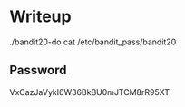 # Writeup

./bandit20-do cat /etc/bandit_pass/bandit20

## Password
VxCazJaVykI6W36BkBU0mJTCM8rR95XT
